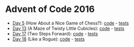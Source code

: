 # Advent of Code 2016

- [Day 5](https://adventofcode.com/2016/day/05) (How About a Nice Game of Chess?): [code](day05/Day5.kt) - [tests](../../../test/kotlin/aoc2016/day05/Day5KtTest.kt)
- [Day 13](https://adventofcode.com/2016/day/13) (A Maze of Twisty Little Cubicles): [code](day13/Day13.kt) - [tests](../../../test/kotlin/aoc2016/day13/Day13KtTest.kt)
- [Day 17](https://adventofcode.com/2016/day/17) (Two Steps Forward): [code](day17/Day17.kt) - [tests](../../../test/kotlin/aoc2016/day17/Day17KtTest.kt)
- [Day 18](https://adventofcode.com/2016/day/18) (Like a Rogue): [code](day18/Day18.kt) - [tests](../../../test/kotlin/aoc2016/day18/Day18KtTest.kt)
